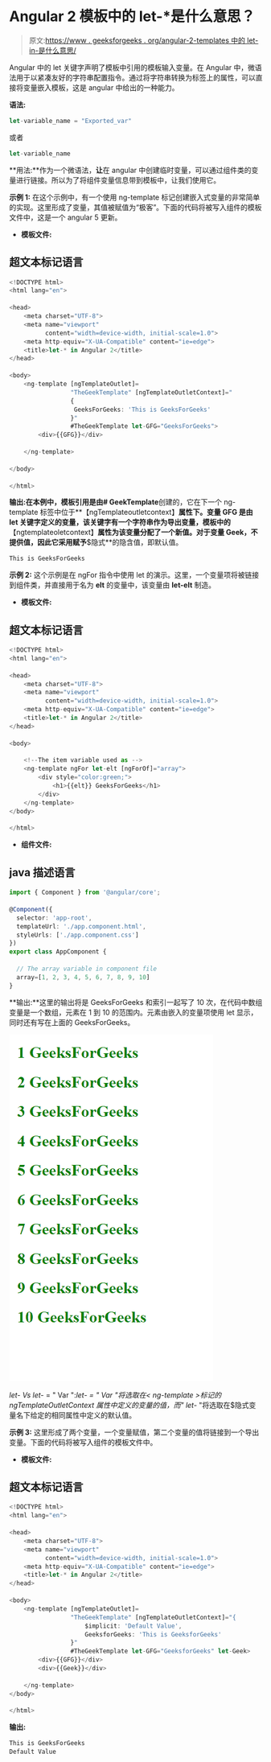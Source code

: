 # Angular 2 模板中的 let-*是什么意思？

> 原文:[https://www . geeksforgeeks . org/angular-2-templates 中的 let-in-是什么意思/](https://www.geeksforgeeks.org/what-is-the-meaning-of-let-in-angular-2-templates/)

Angular 中的 let 关键字声明了模板中引用的模板输入变量。在 Angular 中，微语法用于以紧凑友好的字符串配置指令。通过将字符串转换为<ng-template>标签上的属性，可以直接将变量嵌入模板，这是 angular 中给出的一种能力。</ng-template>

**语法:**

```ts
let-variable_name = "Exported_var"
```

或者

```ts
let-variable_name
```

**用法:**作为一个微语法，**让**在 angular 中创建临时变量，可以通过组件类的变量进行链接。所以为了将组件变量信息带到模板中，让我们使用它。

**示例 1:** 在这个示例中，有一个使用 ng-template 标记创建嵌入式变量的非常简单的实现。这里形成了变量，其值被赋值为“极客”。下面的代码将被写入组件的模板文件中，这是一个 angular 5 更新。

*   **模板文件:**

## 超文本标记语言

```ts
<!DOCTYPE html>
<html lang="en">

<head>
    <meta charset="UTF-8">
    <meta name="viewport"
          content="width=device-width, initial-scale=1.0">
    <meta http-equiv="X-UA-Compatible" content="ie=edge">
    <title>let-* in Angular 2</title>
</head>

<body>
    <ng-template [ngTemplateOutlet]=
                 "TheGeekTemplate" [ngTemplateOutletContext]="
                 {
                  GeeksForGeeks: 'This is GeeksForGeeks'
                 }"
                 #TheGeekTemplate let-GFG="GeeksForGeeks">
        <div>{{GFG}}</div>

    </ng-template>

</body>

</html>
```

**输出:**在本例中，模板引用是由**# GeekTemplate**创建的，它在下一个 ng-template 标签中位于**【ngTemplateoutletcontext】**属性下。变量 GFG 是由 let 关键字定义的变量，该关键字有一个字符串作为导出变量，模板中的**【ngtemplateoletcontext】**属性为该变量分配了一个新值。对于变量 Geek，不提供值，因此它采用赋予**$隐式**的隐含值，即默认值。

```ts
This is GeeksForGeeks
```

**示例 2:** 这个示例是在 ngFor 指令中使用 let 的演示。这里，一个变量项将被链接到组件类，并直接用于名为 **elt** 的变量中，该变量由 **let-elt** 制造。

*   **模板文件:**

## 超文本标记语言

```ts
<!DOCTYPE html>
<html lang="en">

<head>
    <meta charset="UTF-8">
    <meta name="viewport"
          content="width=device-width, initial-scale=1.0">
    <meta http-equiv="X-UA-Compatible" content="ie=edge">
    <title>let-* in Angular 2</title>
</head>

<body>

    <!--The item variable used as -->
    <ng-template ngFor let-elt [ngForOf]="array">
        <div style="color:green;">
            <h1>{{elt}} GeeksForGeeks</h1>
        </div>
    </ng-template>
</body>

</html>
```

*   **组件文件:**

## java 描述语言

```ts
import { Component } from '@angular/core';

@Component({
  selector: 'app-root',
  templateUrl: './app.component.html',
  styleUrls: ['./app.component.css']
})
export class AppComponent {

  // The array variable in component file
  array=[1, 2, 3, 4, 5, 6, 7, 8, 9, 10]
}
```

**输出:**这里的输出将是 GeeksForGeeks 和索引一起写了 10 次，在代码中数组变量是一个数组，元素在 1 到 10 的范围内。元素由嵌入的变量项使用 let 显示，同时还有写在上面的 GeeksForGeeks。

![](img/3bc076908da37d459067bd8893f495f7.png)

**let-* Vs let-* = " Var ":**let-* = " Var "将选取在< ng-template >标记的 ngTemplateOutletContext 属性中定义的变量的值，而" let-* "将选取在$隐式变量名下给定的相同属性中定义的默认值。

**示例 3:** 这里形成了两个变量，一个变量赋值，第二个变量的值将链接到一个导出变量。下面的代码将被写入组件的模板文件中。

*   **模板文件:**

## 超文本标记语言

```ts
<!DOCTYPE html>
<html lang="en">

<head>
    <meta charset="UTF-8">
    <meta name="viewport"
          content="width=device-width, initial-scale=1.0">
    <meta http-equiv="X-UA-Compatible" content="ie=edge">
    <title>let-* in Angular 2</title>
</head>

<body>
    <ng-template [ngTemplateOutlet]=
                 "TheGeekTemplate" [ngTemplateOutletContext]="{
                     $implicit: 'Default Value',
                     GeeksforGeeks: 'This is GeeksforGeeks'
                 }"
                 #TheGeekTemplate let-GFG="GeeksforGeeks" let-Geek>
        <div>{{GFG}}</div>
        <div>{{Geek}}</div>

    </ng-template>
</body>

</html>
```

**输出:**

```ts
This is GeeksForGeeks
Default Value
```